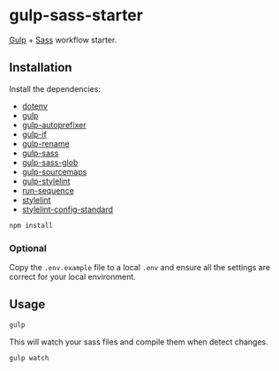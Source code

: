 # gulp-sass-starter

[Gulp](http://gulpjs.com) + [Sass](https://sass-lang.com/) workflow starter.

## Installation

Install the dependencies:

* [dotenv](https://github.com/motdotla/dotenv)
* [gulp](https://github.com/gulpjs/gulp)
* [gulp-autoprefixer](https://github.com/sindresorhus/gulp-autoprefixer)
* [gulp-if](https://github.com/robrich/gulp-if)
* [gulp-rename](https://github.com/hparra/gulp-rename)
* [gulp-sass](https://github.com/dlmanning/gulp-sass)
* [gulp-sass-glob](https://github.com/mikevercoelen/gulp-sass-glob)
* [gulp-sourcemaps](https://github.com/floridoo/gulp-sourcemaps)
* [gulp-stylelint](https://github.com/olegskl/gulp-stylelint)
* [run-sequence](https://github.com/OverZealous/run-sequence)
* [stylelint](https://github.com/stylelint/stylelint)
* [stylelint-config-standard](https://github.com/stylelint/stylelint-config-standard)

```sh
npm install
```

### Optional

Copy the ```.env.example``` file to a local ```.env``` and ensure all the settings are correct for your local environment.

## Usage

```sh
gulp
```

This will watch your sass files and compile them when detect changes.

```sh
gulp watch
```

